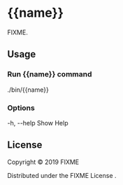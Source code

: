 # {{name}}

FIXME.

## Usage

### Run {{name}} command
./bin/{{name}}

### Options
-h, --help Show Help

## License

Copyright © 2019 FIXME

Distributed under the FIXME License .
